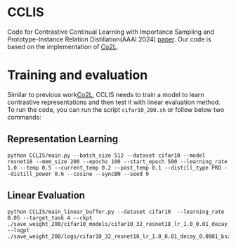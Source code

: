 # CCLIS
Code for Contrastive Continual Learning with Importance Sampling and Prototype-Instance Relation Distillation(AAAI 2024)
[paper](https://arxiv.org/pdf/2403.04599.pdf). Our code is based on the implementation of [Co2L](https://github.com/chaht01/Co2L).

# Training and evaluation
Similar to previous work[Co2L](https://arxiv.org/abs/2106.14413), CCLIS needs to train a model to learn contrastive representations and then test it with linear evaluation method. To run the code, you can run the script `cifar10_200.sh` or follow below two commands:

## Representation Learning

    python CCLIS/main.py --batch_size 512 --dataset cifar10 --model resnet18 --mem_size 200 --epochs 100 --start_epoch 500 --learning_rate 1.0 --temp 0.5 --current_temp 0.2 --past_temp 0.1 --distill_type PRD --distill_power 0.6 --cosine --syncBN --seed 0

## Linear Evaluation

    python CCLIS/main_linear_buffer.py --dataset cifar10  --learning_rate 0.05 --target_task 4 --ckpt ./save_weight_200/cifar10_models/cifar10_32_resnet18_lr_1.0_0.01_decay_0.0001_bsz_512_temp_0.5_trial_0_500_100_0.2_0.1_0.6_distill_type_PRD_freeze_prototypes_niters_5_seed_0_cosine_warm/ --logpt ./save_weight_200/logs/cifar10_32_resnet18_lr_1.0_0.01_decay_0.0001_bsz_512_temp_0.5_trial_0_500_100_0.2_0.1_0.6_distill_type_PRD_freeze_prototypes_niters_5_seed_0_cosine_warm/
